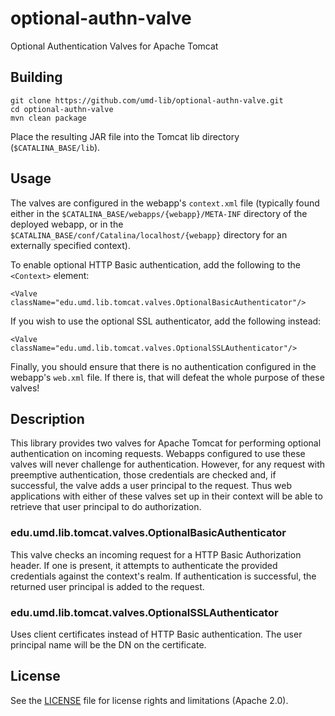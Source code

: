 # optional-authn-valve

Optional Authentication Valves for Apache Tomcat

## Building

```
git clone https://github.com/umd-lib/optional-authn-valve.git
cd optional-authn-valve
mvn clean package
```

Place the resulting JAR file into the Tomcat lib directory
(`$CATALINA_BASE/lib`).

## Usage

The valves are configured in the webapp's `context.xml` file (typically found
either in the `$CATALINA_BASE/webapps/{webapp}/META-INF` directory of the
deployed webapp, or in the `$CATALINA_BASE/conf/Catalina/localhost/{webapp}`
directory for an externally specified context).

To enable optional HTTP Basic authentication, add the following to the `<Context>`
element:

```
<Valve className="edu.umd.lib.tomcat.valves.OptionalBasicAuthenticator"/>
```

If you wish to use the optional SSL authenticator, add the following instead:

```
<Valve className="edu.umd.lib.tomcat.valves.OptionalSSLAuthenticator"/>
```

Finally, you should ensure that there is no authentication configured in the
webapp's `web.xml` file. If there is, that will defeat the whole purpose of
these valves!

## Description

This library provides two valves for Apache Tomcat for performing optional
authentication on incoming requests. Webapps configured to use these valves will
never challenge for authentication. However, for any request with preemptive
authentication, those credentials are checked and, if successful, the valve adds
a user principal to the request. Thus web applications with either of these
valves set up in their context will be able to retrieve that user principal to
do authorization.

### edu.umd.lib.tomcat.valves.OptionalBasicAuthenticator

This valve checks an incoming request for a HTTP Basic Authorization header. If
one is present, it attempts to authenticate the provided credentials against the
context's realm. If authentication is successful, the returned user principal is
added to the request.

### edu.umd.lib.tomcat.valves.OptionalSSLAuthenticator

Uses client certificates instead of HTTP Basic authentication. The user
principal name will be the DN on the certificate.

## License

See the [LICENSE](LICENSE.md) file for license rights and limitations (Apache 2.0).

